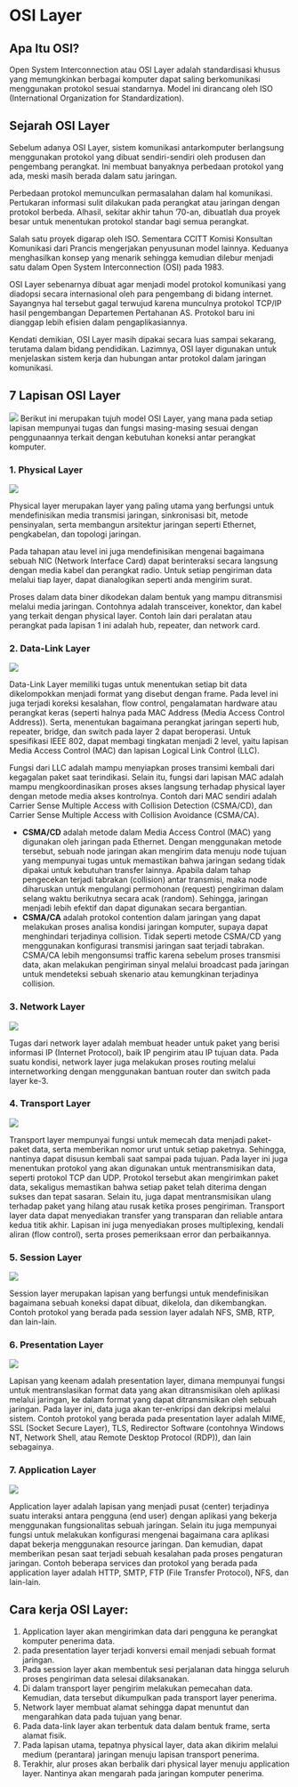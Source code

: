 # OSI Layer

## Apa Itu OSI?

Open System Interconnection atau OSI Layer adalah standardisasi khusus yang memungkinkan berbagai komputer dapat saling berkomunikasi menggunakan protokol sesuai standarnya. Model ini dirancang oleh ISO (International Organization for Standardization).
<br>

## Sejarah OSI Layer

Sebelum adanya OSI Layer, sistem komunikasi antarkomputer berlangsung menggunakan protokol yang dibuat sendiri-sendiri oleh produsen dan pengembang perangkat. Ini membuat banyaknya perbedaan protokol yang ada, meski masih berada dalam satu jaringan.

Perbedaan protokol memunculkan permasalahan dalam hal komunikasi. Pertukaran informasi sulit dilakukan pada perangkat atau jaringan dengan protokol berbeda. Alhasil, sekitar akhir tahun ’70-an, dibuatlah dua proyek besar untuk menentukan protokol standar bagi semua perangkat.

Salah satu proyek digarap oleh ISO. Sementara CCITT Komisi Konsultan Komunikasi dari Prancis mengerjakan penyusunan model lainnya. Keduanya menghasilkan konsep yang menarik sehingga kemudian dilebur menjadi satu dalam Open System Interconnection (OSI) pada 1983.

OSI Layer sebenarnya dibuat agar menjadi model protokol komunikasi yang diadopsi secara internasional oleh para pengembang di bidang internet. Sayangnya hal tersebut gagal terwujud karena munculnya protokol TCP/IP hasil pengembangan Departemen Pertahanan AS. Protokol baru ini dianggap lebih efisien dalam pengaplikasiannya.

Kendati demikian, OSI Layer masih dipakai secara luas sampai sekarang, terutama dalam bidang pendidikan. Lazimnya, OSI layer digunakan untuk menjelaskan sistem kerja dan hubungan antar protokol dalam jaringan komunikasi.<br>

## 7 Lapisan OSI Layer

<img src="./assets/7-layers-of-osi.webp">
Berikut ini merupakan tujuh model OSI Layer, yang mana pada setiap lapisan mempunyai tugas dan fungsi masing-masing sesuai dengan penggunaannya terkait dengan kebutuhan koneksi antar perangkat komputer.<br>

### **1. Physical Layer**

<img src="./assets/physical-layer.png">

Physical layer merupakan layer yang paling utama yang berfungsi untuk mendefinisikan media transmisi jaringan, sinkronisasi bit, metode pensinyalan, serta membangun arsitektur jaringan seperti Ethernet, pengkabelan, dan topologi jaringan.

Pada tahapan atau level ini juga mendefinisikan mengenai bagaimana sebuah NIC (Network Interface Card) dapat berinteraksi secara langsung dengan media kabel dan perangkat radio. Untuk setiap pengiriman data melalui tiap layer, dapat dianalogikan seperti anda mengirim surat.

Proses dalam data biner dikodekan dalam bentuk yang mampu ditransmisi melalui media jaringan. Contohnya adalah transceiver, konektor, dan kabel yang terkait dengan physical layer. Contoh lain dari peralatan atau perangkat pada lapisan 1 ini adalah hub, repeater, dan network card.<br>

### **2. Data-Link Layer**

<img src="./assets/datalink-layer.png">

Data-Link Layer memiliki tugas untuk menentukan setiap bit data dikelompokkan menjadi format yang disebut dengan frame. Pada level ini juga terjadi koreksi kesalahan, flow control, pengalamatan hardware atau perangkat keras (seperti halnya pada MAC Address (Media Access Control Address)). Serta, menentukan bagaimana perangkat jaringan seperti hub, repeater, bridge, dan switch pada layer 2 dapat beroperasi. Untuk spesifikasi IEEE 802, dapat membagi tingkatan menjadi 2 level, yaitu lapisan Media Access Control (MAC) dan lapisan Logical Link Control (LLC).

Fungsi dari LLC adalah mampu menyiapkan proses transimi kembali dari kegagalan paket saat terindikasi. Selain itu, fungsi dari lapisan MAC adalah mampu mengkoordinasikan proses akses langsung terhadap physical layer dengan metode media akses kontrolnya. Contoh dari MAC sendiri adalah Carrier Sense Multiple Access with Collision Detection (CSMA/CD), dan Carrier Sense Multiple Access with Collision Avoidance (CSMA/CA).

- **CSMA/CD** adalah metode dalam Media Access Control (MAC) yang digunakan oleh jaringan pada Ethernet. Dengan menggunakan metode tersebut, sebuah node jaringan akan mengirim data menuju node tujuan yang mempunyai tugas untuk memastikan bahwa jaringan sedang tidak dipakai untuk kebutuhan transfer lainnya. Apabila dalam tahap pengecekan terjadi tabrakan (collision) antar transmisi, maka node diharuskan untuk mengulangi permohonan (request) pengiriman dalam selang waktu berikutnya secara acak (random). Sehingga, jaringan menjadi lebih efektif dan dapat digunakan secara bergantian.
- **CSMA/CA** adalah protokol contention dalam jaringan yang dapat melakukan proses analisa kondisi jaringan komputer, supaya dapat menghindari terjadinya collision. Tidak seperti metode CSMA/CD yang menggunakan konfigurasi transmisi jaringan saat terjadi tabrakan. CSMA/CA lebih mengonsumsi traffic karena sebelum proses transmisi data, akan melakukan pengiriman sinyal melalui broadcast pada jaringan untuk mendeteksi sebuah skenario atau kemungkinan terjadinya collision.

### **3. Network Layer**<br>

<img src="./assets/network-layer.png">

Tugas dari network layer adalah membuat header untuk paket yang berisi informasi IP (Internet Protocol), baik IP pengirim atau IP tujuan data. Pada suatu kondisi, network layer juga melakukan proses routing melalui internetworking dengan menggunakan bantuan router dan switch pada layer ke-3.

### **4. Transport Layer**<br>

<img src="./assets/transport-layer.png">

Transport layer mempunyai fungsi untuk memecah data menjadi paket-paket data, serta memberikan nomor urut untuk setiap paketnya. Sehingga, nantinya dapat disusun kembali saat sampai pada tujuan. Pada layer ini juga menentukan protokol yang akan digunakan untuk mentransmisikan data, seperti protokol TCP dan UDP. Protokol tersebut akan mengirimkan paket data, sekaligus memastikan bahwa setiap paket telah diterima dengan sukses dan tepat sasaran. Selain itu, juga dapat mentransmisikan ulang terhadap paket yang hilang atau rusak ketika proses pengiriman. Transport layer data dapat menyediakan transfer yang transparan dan reliable antara kedua titik akhir. Lapisan ini juga menyediakan proses multiplexing, kendali aliran (flow control), serta proses pemeriksaan error dan perbaikannya.

### **5. Session Layer**<br>

<img src="./assets/session-layer.png">

Session layer merupakan lapisan yang berfungsi untuk mendefinisikan bagaimana sebuah koneksi dapat dibuat, dikelola, dan dikembangkan. Contoh protokol yang berada pada session layer adalah NFS, SMB, RTP, dan lain-lain.

### **6. Presentation Layer**<br>

<img src="./assets/presentation-layer.png">

Lapisan yang keenam adalah presentation layer, dimana mempunyai fungsi untuk mentranslasikan format data yang akan ditransmisikan oleh aplikasi melalui jaringan, ke dalam format yang dapat ditransmisikan oleh sebuah jaringan. Pada layer ini, data juga akan ter-enkripsi dan dekripsi melalui sistem. Contoh protokol yang berada pada presentation layer adalah MIME, SSL (Socket Secure Layer), TLS, Redirector Software (contohnya Windows NT, Network Shell, atau Remote Desktop Protocol (RDP)), dan lain sebagainya.

### **7. Application Layer**<br>

<img src="./assets/application-layer.png">

Application layer adalah lapisan yang menjadi pusat (center) terjadinya suatu interaksi antara pengguna (end user) dengan aplikasi yang bekerja menggunakan fungsionalitas sebuah jaringan. Selain itu juga mempunyai fungsi untuk melakukan konfigurasi mengenai bagaimana cara aplikasi dapat bekerja menggunakan resource jaringan. Dan kemudian, dapat memberikan pesan saat terjadi sebuah kesalahan pada proses pengaturan jaringan. Contoh beberapa services dan protokol yang berada pada application layer adalah HTTP, SMTP, FTP (File Transfer Protocol), NFS, dan lain-lain.<br>

## Cara kerja OSI Layer:

1. Application layer akan mengirimkan data dari pengguna ke perangkat komputer penerima data.
2. pada presentation layer terjadi konversi email menjadi sebuah format jaringan.
3. Pada session layer akan membentuk sesi perjalanan data hingga seluruh proses pengiriman data selesai dilaksanakan.
4. Di dalam transport layer pengirim melakukan pemecahan data. Kemudian, data tersebut dikumpulkan pada transport layer penerima.
5. Network layer membuat alamat sehingga dapat menuntut dan mengarahkan data pada tujuan yang benar.
6. Pada data-link layer akan terbentuk data dalam bentuk frame, serta alamat fisik.
7. Pada lapisan utama, tepatnya physical layer, data akan dikirim melalui medium (perantara) jaringan menuju lapisan transport penerima.
8. Terakhir, alur proses akan berbalik dari physical layer menuju application layer. Nantinya akan mengarah pada jaringan komputer penerima.
